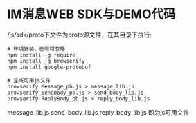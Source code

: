 # IM消息WEB SDK与DEMO代码
/js/sdk/proto下文件为proto源文件，在其目录下执行:

```
# 环境安装，已有可忽略
npm install -g require
npm install -g browserify
npm install google-protobuf

# 生成可用js文件
browserify Message_pb.js > message_lib.js
browserify SendBody_pb.js > send_body_lib.js
browserify ReplyBody_pb.js > reply_body_lib.js
```

message_lib.js send_body_lib.js reply_body_lib.js 即为js可用文件
